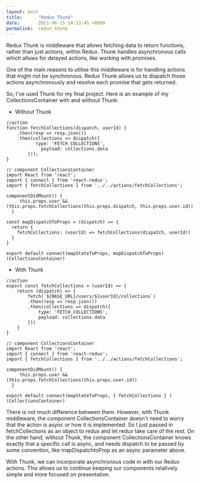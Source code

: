 ```yaml
---
layout: post
title:      "Redux Thunk"
date:       2021-06-15 14:13:45 +0000
permalink:  redux_thunk
---
```


Redux Thunk is middleware that allows fetching data to return functions, rather than just actions, within Redux. Thunk handles asynchronous calls which allows for delayed actions, like working with promises.

One of the main reasons to utilise this middleware is for handling actions that might not be synchronous. 
Redux Thunk allows us to dispatch those actions asynchronously and resolve each promise that gets returned. 

So, I've used Thunk for my final project. Here is an example of my CollectionsContainer with and without Thunk:

* Without Thunk

```
//action
function fetchCollections(dispatch, userId) { 
    .then(resp => resp.json())
    .then(collections => dispatch({ 
		   type: 'FETCH_COLLECTIONS', 
			 payload: collections.data 
		}));
}

// component CollectionsContainer
import React from 'react';
import { connect } from 'react-redux';
import { fetchCollections } from '../../actions/fetchCollections';

componentDidMount() {
     this.props.user && (this.props.fetchCollections(this.props.dispatch, this.props.user.id))
  }
	
const mapDispatchToProps = (dispatch) => {
  return {
    fetchCollections: (userId) => fetchCollections(dispatch, userId))
  }
}
	
export default connect(mapStateToProps, mapDispatchToProps)(CollectionsContainer)
```


* With Thunk

```
//action
export const fetchCollections = (userId) => {
    return (dispatch) => {
        fetch(`${BASE_URL}/users/${userId}/collections`)
        .then(resp => resp.json())
        .then(collections => dispatch({
            type: 'FETCH_COLLECTIONS',
            payload: collections.data
        }))
    }
}

// component CollectionsContainer
import React from 'react';
import { connect } from 'react-redux';
import { fetchCollections } from '../../actions/fetchCollections';

componentDidMount() {
     this.props.user && (this.props.fetchCollections(this.props.user.id))
  }
	
export default connect(mapStateToProps, { fetchCollections } )(CollectionsContainer)
```

There is not much difference between them. However, with Thunk middleware, the component CollectionsContainer doesn't need to worry that the action is async or how it is implemented. So I just passed in fetchCollections as an object to redux and let redux take care of the rest. On the other hand, without Thunk, the component CollectionsContainer knows exactly that a specific call is async, and needs dispatch to be passed by some convention, like mapDispatchtoProp as an async parameter above.

With Thunk, we can incorporate asynchronous code in with our Redux actions. This allows us to continue keeping our components relatively simple and more focused on presentation. 
